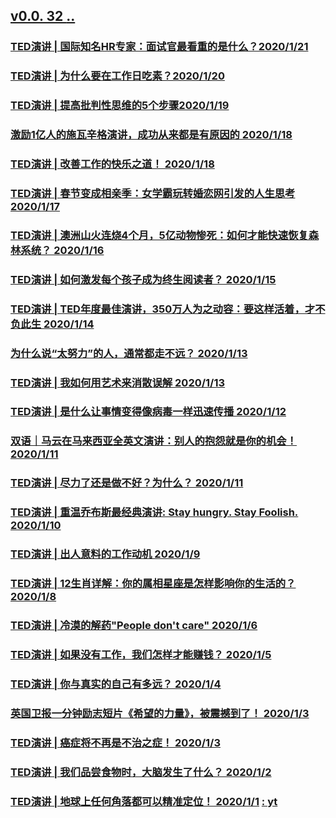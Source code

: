 ﻿## [v0.0. 32 ](https://github.com/littleflute/yxTed/edit/master/2020/01/readme.md) [..](..)


### [TED演讲 | 国际知名HR专家：面试官最看重的是什么？2020/1/21](https://mp.weixin.qq.com/s/3JKN6FZvDJkUXHVCHEoOiA)
### [TED演讲 | 为什么要在工作日吃素？2020/1/20](https://mp.weixin.qq.com/s/OTwr7VQ795WOBoJHemiCsg)
### [TED演讲 | 提高批判性思维的5个步骤2020/1/19](https://mp.weixin.qq.com/s/Le5x8KTDOJnqirgLkjG45g)

### [激励1亿人的施瓦辛格演讲，成功从来都是有原因的 2020/1/18](https://mp.weixin.qq.com/s/X8GV8vr7PiQR9ze1nFQXNg)
### [TED演讲 | 改善工作的快乐之道！ 2020/1/18](https://mp.weixin.qq.com/s/X8GV8vr7PiQR9ze1nFQXNg)

### [TED演讲 | 春节变成相亲季：女学霸玩转婚恋网引发的人生思考 2020/1/17](https://mp.weixin.qq.com/s/j1QjnUA1gNGksToUt31T8g)

### [TED演讲 | 澳洲山火连烧4个月，5亿动物惨死：如何才能快速恢复森林系统？ 2020/1/16](https://mp.weixin.qq.com/s/wKYa1rR92q0JDPvvB3jQyg)
### [TED演讲 | 如何激发每个孩子成为终生阅读者？ 2020/1/15](https://mp.weixin.qq.com/s/skNYYAhUv6mQKXVHejHoHA)
### [TED演讲 | TED年度最佳演讲，350万人为之动容：要这样活着，才不负此生 2020/1/14](https://mp.weixin.qq.com/s/LkVPUrix3lVZLZLwgYDA1Q)

### [为什么说“太努力”的人，通常都走不远？ 2020/1/13](https://mp.weixin.qq.com/s/c8FQSKejT3b3ZvcbWycsqQ)
### [TED演讲 | 我如何用艺术来消散误解 2020/1/13](https://mp.weixin.qq.com/s/zCWYKngx29cWQLRQh-g63g)

### [TED演讲 | 是什么让事情变得像病毒一样迅速传播 2020/1/12](https://mp.weixin.qq.com/s/SL3rmlpFayfGNDg8Ml7Oqg)

### [双语｜马云在马来西亚全英文演讲：别人的抱怨就是你的机会！ 2020/1/11](https://mp.weixin.qq.com/s/ZPYhw-cm19Nl0cfdwWBhOQ)
### [TED演讲 | 尽力了还是做不好？为什么？ 2020/1/11](https://mp.weixin.qq.com/s/tMzeeiUEZLt-m6XAMnjXRQ)

### [TED演讲 | 重温乔布斯最经典演讲: Stay hungry. Stay Foolish. 2020/1/10](https://mp.weixin.qq.com/s/rp2iyTmVOTAd4HgpNuRz2A)

### [TED演讲 | 出人意料的工作动机 2020/1/9](https://mp.weixin.qq.com/s/9kKKJhxOQFdtUeNoa6dxrA)

### [TED演讲 | 12生肖详解：你的属相星座是怎样影响你的生活的？ 2020/1/8](https://mp.weixin.qq.com/s/EujFlwM7W_f_l-GwdRGLGA)

### [TED演讲 | 冷漠的解药"People don't care" 2020/1/6](https://mp.weixin.qq.com/s/RrioGzye0JSldIb9C2P7Jg)

### [TED演讲 | 如果没有工作，我们怎样才能赚钱？ 2020/1/5](https://mp.weixin.qq.com/s/iJERw2K7lmLXZrCO7X_q4g)

### [TED演讲 | 你与真实的自己有多远？ 2020/1/4](https://mp.weixin.qq.com/s/TFrj16xfRlUts6OkPFdniQ)

### [英国卫报一分钟励志短片《希望的力量》，被震撼到了！ 2020/1/3](https://mp.weixin.qq.com/s/TFrj16xfRlUts6OkPFdniQ)
### [TED演讲 | 癌症将不再是不治之症！ 2020/1/3](https://mp.weixin.qq.com/s/TFrj16xfRlUts6OkPFdniQ)

### [TED演讲 | 我们品尝食物时，大脑发生了什么？ 2020/1/2](https://mp.weixin.qq.com/s/07vdyNGtWNW37SW-ZlfzoA)

### [TED演讲 | 地球上任何角落都可以精准定位！ 2020/1/1](https://mp.weixin.qq.com/s/LuQJqbv38rZYUT3VRsBT_A) [: yt](https://www.youtube.com/watch?v=a4ZBzM3L6ws)
